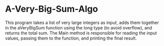 # A-Very-Big-Sum-Algo
This program takes a list of very large integers as input, adds them together in the aVeryBigSum function using the long type (to avoid overflow), and returns the total sum. The Main method is responsible for reading the input values, passing them to the function, and printing the final result.
